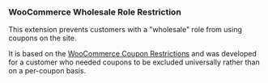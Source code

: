 ### WooCommerce Wholesale Role Restriction

This extension prevents customers with a "wholesale" role from using coupons on the site.

It is based on the [WooCommerce Coupon Restrictions](https://woocommerce.com/products/coupon-restrictions/) and was developed for a customer who needed coupons to be excluded universally rather than on a per-coupon basis.